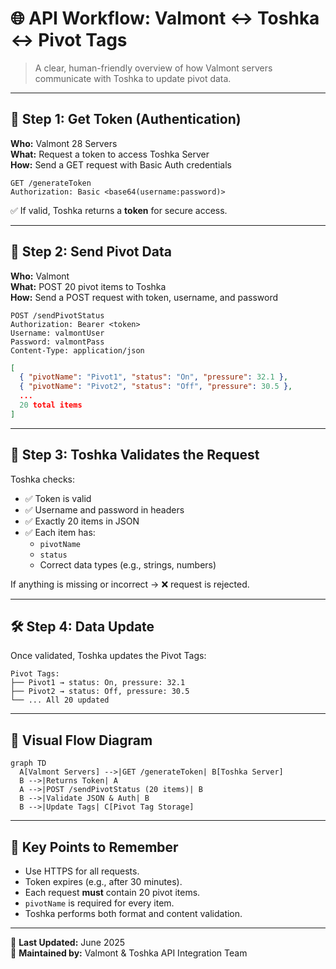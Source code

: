 
# 🌐 API Workflow: Valmont ↔ Toshka ↔ Pivot Tags

> A clear, human-friendly overview of how Valmont servers communicate with Toshka to update pivot data.

---

## 🧩 Step 1: Get Token (Authentication)

**Who:** Valmont 28 Servers  
**What:** Request a token to access Toshka Server  
**How:** Send a GET request with Basic Auth credentials

```http
GET /generateToken
Authorization: Basic <base64(username:password)>
```

✅ If valid, Toshka returns a **token** for secure access.

---

## 🚚 Step 2: Send Pivot Data

**Who:** Valmont  
**What:** POST 20 pivot items to Toshka  
**How:** Send a POST request with token, username, and password

```http
POST /sendPivotStatus
Authorization: Bearer <token>
Username: valmontUser
Password: valmontPass
Content-Type: application/json
```

```json
[
  { "pivotName": "Pivot1", "status": "On", "pressure": 32.1 },
  { "pivotName": "Pivot2", "status": "Off", "pressure": 30.5 },
  ...
  20 total items
]
```

---

## 🧠 Step 3: Toshka Validates the Request

Toshka checks:

- ✅ Token is valid
- ✅ Username and password in headers
- ✅ Exactly 20 items in JSON
- ✅ Each item has:
  - `pivotName`
  - `status`
  - Correct data types (e.g., strings, numbers)

If anything is missing or incorrect → ❌ request is rejected.

---

## 🛠️ Step 4: Data Update

Once validated, Toshka updates the Pivot Tags:

```text
Pivot Tags:
├── Pivot1 → status: On, pressure: 32.1
├── Pivot2 → status: Off, pressure: 30.5
└── ... All 20 updated
```

---

## 🔁 Visual Flow Diagram

```mermaid
graph TD
  A[Valmont Servers] -->|GET /generateToken| B[Toshka Server]
  B -->|Returns Token| A
  A -->|POST /sendPivotStatus (20 items)| B
  B -->|Validate JSON & Auth| B
  B -->|Update Tags| C[Pivot Tag Storage]
```

---

## 📌 Key Points to Remember

- Use HTTPS for all requests.
- Token expires (e.g., after 30 minutes).
- Each request **must** contain 20 pivot items.
- `pivotName` is required for every item.
- Toshka performs both format and content validation.

---

📅 **Last Updated:** June 2025  
🔧 **Maintained by:** Valmont & Toshka API Integration Team
